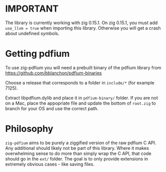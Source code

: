 # IMPORTANT
The library is currently working with zig 0.15.1.  On zig 0.15.1, you must add
`use_llvm = true` when importing this library. Otherwise you will get a crash
about undefined symbols.

# Getting pdfium
To use zig-pdfium you will need a prebuilt binary of the pdfium library from 
https://github.com/bblanchon/pdfium-binaries

Choose a release that corresponds to a folder in `include/*` (for example 7125).

Extract libpdfium.dylib and place it in `pdfium-binary/` folder. If you are not
on a Mac, place the appopriate file and update the bottom of `root.zig` to branch for 
your OS and use the correct path.

# Philosophy

`zig-pdfium` aims to be purely a ziggified version of the raw pdfium C API. 
Any additional should likely not be part of this library. Where it makes
overwhelming sense to do more than simply wrap the C API, that code should
go in the `ext/` folder.  The goal is to only provide extensions in extremely
obvious cases - like saving files.